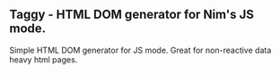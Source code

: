 ## Taggy - HTML DOM generator for Nim's JS mode.

Simple HTML DOM generator for JS mode. Great for non-reactive data heavy html pages.
